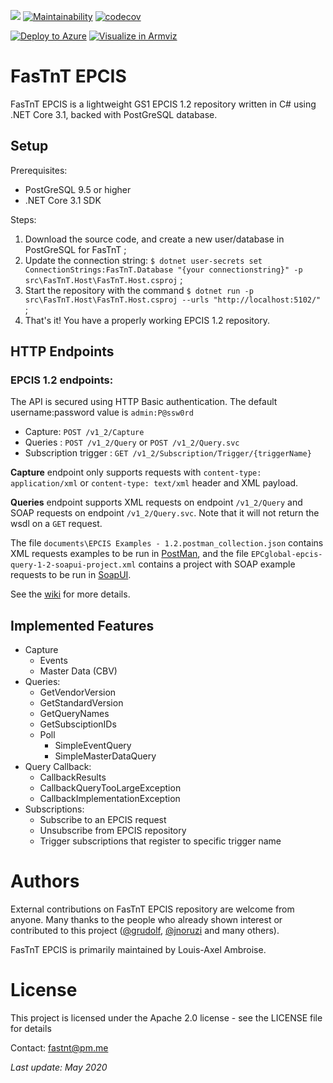 ![](https://github.com/FasTnT/epcis/workflows/.NET%20Core/badge.svg)
[![Maintainability](https://api.codeclimate.com/v1/badges/40672e48b92da57852d7/maintainability)](https://codeclimate.com/github/FasTnT/epcis/maintainability)
[![codecov](https://codecov.io/gh/FasTnT/epcis/branch/develop/graph/badge.svg)](https://codecov.io/gh/FasTnT/epcis)

[![Deploy to Azure](https://aka.ms/deploytoazurebutton)](https://portal.azure.com/#create/Microsoft.Template/uri/https%3A%2F%2Fraw.githubusercontent.com%2FFasTnT%2Fepcis%2Fdevelop%2F.azure%2Ftemplates%2Ffastnt.template.json)
[![Visualize in Armviz](http://armviz.io/visualizebutton.png)](http://armviz.io/#/?load=https%3A%2F%2Fraw.githubusercontent.com%2FFasTnT%2Fepcis%2Fdevelop%2F.azure%2Ftemplates%2Ffastnt.template.json)

# FasTnT EPCIS

FasTnT EPCIS is a lightweight GS1 EPCIS 1.2 repository written in C# using .NET Core 3.1, backed with PostGreSQL database.

## Setup

Prerequisites:
- PostGreSQL 9.5 or higher
- .NET Core 3.1 SDK

Steps:
1. Download the source code, and create a new user/database in PostGreSQL for FasTnT ;
2. Update the connection string: `$ dotnet user-secrets set ConnectionStrings:FasTnT.Database "{your connectionstring}" -p src\FasTnT.Host\FasTnT.Host.csproj` ;
3. Start the repository with the command `$ dotnet run -p src\FasTnT.Host\FasTnT.Host.csproj --urls "http://localhost:5102/"` ;
4. That's it! You have a properly working EPCIS 1.2 repository.

## HTTP Endpoints

### EPCIS 1.2 endpoints:

The API is secured using HTTP Basic authentication. The default username:password value is `admin:P@ssw0rd`

- Capture: `POST /v1_2/Capture`
- Queries : `POST /v1_2/Query` or `POST /v1_2/Query.svc`
- Subscription trigger : `GET /v1_2/Subscription/Trigger/{triggerName}`

**Capture** endpoint only supports requests with `content-type: application/xml` or `content-type: text/xml` header and XML payload.

**Queries** endpoint supports XML requests on endpoint `/v1_2/Query` and SOAP requests on endpoint `/v1_2/Query.svc`. Note that it will not return the wsdl on a `GET` request.

The file `documents\EPCIS Examples - 1.2.postman_collection.json` contains XML requests examples to be run in [PostMan](https://www.getpostman.com/), and the file `EPCglobal-epcis-query-1-2-soapui-project.xml` contains a project with SOAP example requests to be run in [SoapUI](https://www.soapui.org/open-source.html).

See the [wiki](https://github.com/FasTnT/epcis/wiki) for more details.

## Implemented Features

- Capture
  - Events
  - Master Data (CBV)
- Queries:
  - GetVendorVersion
  - GetStandardVersion
  - GetQueryNames
  - GetSubsciptionIDs
  - Poll
    - SimpleEventQuery
    - SimpleMasterDataQuery
- Query Callback:
  - CallbackResults
  - CallbackQueryTooLargeException
  - CallbackImplementationException
- Subscriptions:
  - Subscribe to an EPCIS request
  - Unsubscribe from EPCIS repository
  - Trigger subscriptions that register to specific trigger name

# Authors

External contributions on FasTnT EPCIS repository are welcome from anyone. Many thanks to the people who already shown interest or contributed to this project ([@grudolf](https://github.com/grudolf), [@jnoruzi](https://github.com/jnoruzi) and many others).

FasTnT EPCIS is primarily maintained by Louis-Axel Ambroise.

# License

This project is licensed under the Apache 2.0 license - see the LICENSE file for details

Contact: fastnt@pm.me

_Last update: May 2020_

